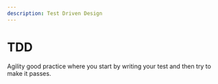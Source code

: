 ```yaml
---
description: Test Driven Design
---
```


# TDD

Agility good practice where you start by writing your test and then try to make it passes.

